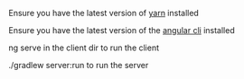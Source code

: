Ensure you have the latest version of [yarn](https://yarnpkg.com/en/) installed

Ensure you have the latest version of the [angular cli](https://cli.angular.io/) installed

ng serve in the client dir to run the client

./gradlew server:run to run the server